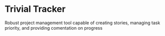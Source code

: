 # Trivial Tracker

Robust project management tool capable of creating stories, managing task priority, and providing comentation on progress
